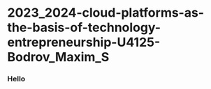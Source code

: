 # 2023_2024-cloud-platforms-as-the-basis-of-technology-entrepreneurship-U4125-Bodrov_Maxim_S

### Hello
